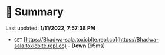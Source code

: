 # 📖 Summary
Last updated: **1/11/2022, 7:57:38 PM**

- `GET` [https://Bhadwa-sala.toxicblte.repl.co](https://Bhadwa-sala.toxicblte.repl.co) - **Down** (95ms)
